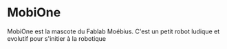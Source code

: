 # MobiOne
MobiOne est la mascote du Fablab Moébius. C'est un petit robot ludique et evolutif pour s'initier à la robotique
